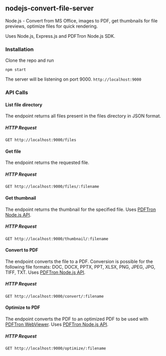 ## nodejs-convert-file-server
Node.js - Convert from MS Office, images to PDF, get thumbnails for file previews, optimize files for quick rendering.

Uses Node.js, Express.js and PDFTron Node.js SDK.

### Installation

Clone the repo and run

`npm start`

The server will be listening on port 9000. `http://localhost:9000`


### API Calls

#### List file directory

The endpoint returns all files present in the files directory in JSON format.

##### HTTP Request
`GET http://localhost:9000/files`

#### Get file

The endpoint returns the requested file.

##### HTTP Request
`GET http://localhost:9000/files/:filename`

#### Get thumbnail

The endpoint returns the thumbnail for the specified file. Uses [PDFTron Node.js API](https://www.pdftron.com/documentation/samples/node/js/PDFDrawTest?platforms=nodejs).

##### HTTP Request
`GET http://localhost:9000/thumbnail/:filename`

#### Convert to PDF

The endpoint converts the file to a PDF. Conversion is possible for the following file formats: DOC, DOCX, PPTX, PPT, XLSX, PNG, JPEG, JPG, TIFF, TXT. Uses [PDFTron Node.js API](https://www.pdftron.com/documentation/samples/node/js/ConvertTest?platforms=nodejs).

##### HTTP Request
`GET http://localhost:9000/convert/:filename`

#### Optimize to PDF

The endpoint converts the PDF to an optimized PDF to be used with [PDFTron WebViewer](https://www.pdftron.com/webviewer/demo/). Uses [PDFTron Node.js API](https://www.pdftron.com/api/pdfnet-node/PDFNet.PDFDoc.html#saveViewerOptimized__anchor).

##### HTTP Request
`GET http://localhost:9000/optimize/:filename`





